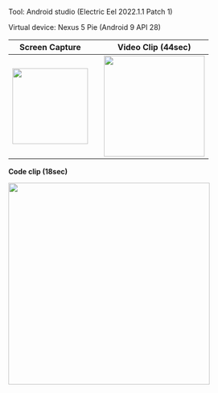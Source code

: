 Tool: Android studio (Electric Eel 2022.1.1 Patch 1)

Virtual device: Nexus 5 Pie (Android 9 API 28)  

|**Screen Capture**||**Video Clip (44sec)**|
|:-:|:-:|:-:|
|<kbd> <img src="https://user-images.githubusercontent.com/25344978/225107342-074c2b37-774e-497a-ab06-00e081c554ca.png" width=150> </kbd>||<img src="https://user-images.githubusercontent.com/25344978/225105448-85063951-d70b-45e3-8f7b-0446f4a59927.gif" width=200>|


**Code clip (18sec)**

<img src="https://user-images.githubusercontent.com/25344978/225112580-0b6adec6-55c0-4d8c-8484-32443db763fd.gif" width=400>




